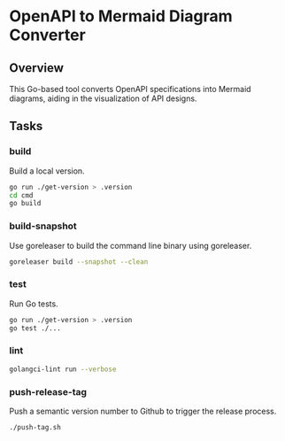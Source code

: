 # OpenAPI to Mermaid Diagram Converter

## Overview

This Go-based tool converts OpenAPI specifications into Mermaid diagrams, aiding in the visualization of API designs.

## Tasks

### build

Build a local version.

```sh
go run ./get-version > .version
cd cmd
go build
```

### build-snapshot

Use goreleaser to build the command line binary using goreleaser.

```sh
goreleaser build --snapshot --clean
```

### test

Run Go tests.

```sh
go run ./get-version > .version
go test ./...
```

### lint

```sh
golangci-lint run --verbose
```

### push-release-tag

Push a semantic version number to Github to trigger the release process.

```sh
./push-tag.sh
```

